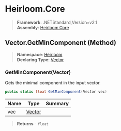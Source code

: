 # Heirloom.Core

> **Framework**: .NETStandard,Version=v2.1  
> **Assembly**: [Heirloom.Core][0]

## Vector.GetMinComponent (Method)

> **Namespace**: [Heirloom][0]  
> **Declaring Type**: [Vector][1]

### GetMinComponent(Vector)

Gets the minimal component in the input vector.

```cs
public static float GetMinComponent(Vector vec)
```

| Name | Type        | Summary |
|------|-------------|---------|
| vec  | [Vector][1] |         |

> **Returns** - `float`

[0]: ../../../Heirloom.Core.md
[1]: ../Vector.md
